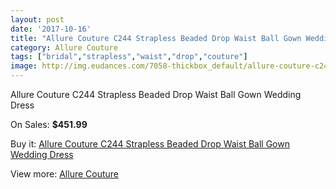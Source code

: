 ```yaml
---
layout: post
date: '2017-10-16'
title: "Allure Couture C244 Strapless Beaded Drop Waist Ball Gown Wedding Dress"
category: Allure Couture
tags: ["bridal","strapless","waist","drop","couture"]
image: http://img.eudances.com/7058-thickbox_default/allure-couture-c244-strapless-beaded-drop-waist-ball-gown-wedding-dress.jpg
---
```

Allure Couture C244 Strapless Beaded Drop Waist Ball Gown Wedding Dress

On Sales: **$451.99**
<a href="https://www.eudances.com/en/allure-couture/2568-allure-couture-c244-strapless-beaded-drop-waist-ball-gown-wedding-dress.html"><amp-img layout="responsive" width="600" height="600" src="//img.eudances.com/7058-thickbox_default/allure-couture-c244-strapless-beaded-drop-waist-ball-gown-wedding-dress.jpg" alt="Allure Couture C244 Strapless Beaded Drop Waist Ball Gown Wedding Dress 0" /></a>
<a href="https://www.eudances.com/en/allure-couture/2568-allure-couture-c244-strapless-beaded-drop-waist-ball-gown-wedding-dress.html"><amp-img layout="responsive" width="600" height="600" src="//img.eudances.com/7062-thickbox_default/allure-couture-c244-strapless-beaded-drop-waist-ball-gown-wedding-dress.jpg" alt="Allure Couture C244 Strapless Beaded Drop Waist Ball Gown Wedding Dress 1" /></a>
<a href="https://www.eudances.com/en/allure-couture/2568-allure-couture-c244-strapless-beaded-drop-waist-ball-gown-wedding-dress.html"><amp-img layout="responsive" width="600" height="600" src="//img.eudances.com/7061-thickbox_default/allure-couture-c244-strapless-beaded-drop-waist-ball-gown-wedding-dress.jpg" alt="Allure Couture C244 Strapless Beaded Drop Waist Ball Gown Wedding Dress 2" /></a>
<a href="https://www.eudances.com/en/allure-couture/2568-allure-couture-c244-strapless-beaded-drop-waist-ball-gown-wedding-dress.html"><amp-img layout="responsive" width="600" height="600" src="//img.eudances.com/7060-thickbox_default/allure-couture-c244-strapless-beaded-drop-waist-ball-gown-wedding-dress.jpg" alt="Allure Couture C244 Strapless Beaded Drop Waist Ball Gown Wedding Dress 3" /></a>
<a href="https://www.eudances.com/en/allure-couture/2568-allure-couture-c244-strapless-beaded-drop-waist-ball-gown-wedding-dress.html"><amp-img layout="responsive" width="600" height="600" src="//img.eudances.com/7059-thickbox_default/allure-couture-c244-strapless-beaded-drop-waist-ball-gown-wedding-dress.jpg" alt="Allure Couture C244 Strapless Beaded Drop Waist Ball Gown Wedding Dress 4" /></a>

Buy it: [Allure Couture C244 Strapless Beaded Drop Waist Ball Gown Wedding Dress](https://www.eudances.com/en/allure-couture/2568-allure-couture-c244-strapless-beaded-drop-waist-ball-gown-wedding-dress.html "Allure Couture C244 Strapless Beaded Drop Waist Ball Gown Wedding Dress")

View more: [Allure Couture](https://www.eudances.com/en/37-allure-couture "Allure Couture")